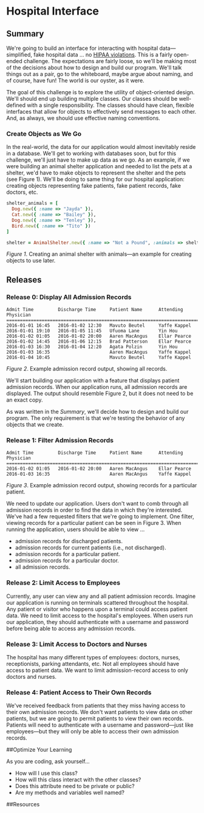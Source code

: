# Hospital Interface 
 
## Summary 
We're going to build an interface for interacting with hospital data—simplified, fake hospital data ... no [HIPAA violations][wikipedia hipaa privacy].  This is a fairly open-ended challenge.  The expectations are fairly loose, so we'll be making most of the decisions about how to design and build our program.  We'll talk things out as a pair, go to the whiteboard, maybe argue about naming, and of course, have fun!  The world is our oyster, as it were.

The goal of this challenge is to explore the utility of object-oriented design.  We'll should end up building multiple classes.  Our classes should be well-defined with a single responsibility.  The classes should have clean, flexible interfaces that allow for objects to effectively send messages to each other.  And, as always, we should use effective naming conventions.


### Create Objects as We Go
In the real-world, the data for our application would almost inevitably reside in a database.  We'll get to working with databases soon, but for this challenge, we'll just have to make up data as we go.  As an example, if we were building an animal shelter application and needed to list the pets at a shelter, we'd have to make objects to represent the shelter and the pets (see Figure 1).  We'll be doing to same thing for our hospital application:  creating objects representing fake patients, fake patient records, fake doctors, etc.

```ruby
shelter_animals = [
  Dog.new({ :name => "Jayda" }),
  Cat.new({ :name => "Bailey" }),
  Dog.new({ :name => "Tenley" }),
  Bird.new({ :name => "Tito" })
]

shelter = AnimalShelter.new({ :name => "Not a Pound", :animals => shelter_animals })
```
*Figure 1*.  Creating an animal shelter with animals—an example for creating objects to use later.


## Releases
### Release 0: Display All Admission Records
```
Admit Time         Discharge Time     Patient Name      Attending Physician
===========================================================================
2016-01-01 16:45   2016-01-02 12:30   Mavuto Beutel     Yaffe Kappel
2016-01-01 19:10   2016-01-05 11:45   Ufuoma Lane       Yin Hou
2016-01-02 01:05   2016-01-02 20:00   Aaren MacAngus    Ellar Pearce
2016-01-02 14:45   2016-01-06 12:15   Brad Patterson    Ellar Pearce
2016-01-03 16:30   2016-01-04 12:20   Agata Polzin      Yin Hou
2016-01-03 16:35                      Aaren MacAngus    Yaffe Kappel
2016-01-04 10:45                      Mavuto Beutel     Yaffe Kappel
```
*Figure 2*.  Example admission record output, showing all records.

We'll start building our application with a feature that displays patient admission records.  When our application runs, all admission records are displayed.  The output should resemble Figure 2, but it does not need to be an exact copy.

As was written in the *Summary*, we'll decide how to design and build our program.  The only requirement is that we're testing the behavior of any objects that we create.


### Release 1: Filter Admission Records
```
Admit Time         Discharge Time     Patient Name      Attending Physician
===========================================================================
2016-01-02 01:05   2016-01-02 20:00   Aaren MacAngus    Ellar Pearce
2016-01-03 16:35                      Aaren MacAngus    Yaffe Kappel
```
*Figure 3*.  Example admission record output, showing records for a particular patient.

We need to update our application.  Users don't want to comb through all admission records in order to find the data in which they're interested.  We've had a few requested filters that we're going to implement.  One filter, viewing records for a particular patient can be seen in Figure 3.  When running the application, users should be able to view ...

- admission records for discharged patients.
- admission records for current patients (i.e., not discharged).
- admission records for a particular patient.
- admission records for a particular doctor.
- all admission records.


### Release 2:  Limit Access to Employees
Currently, any user can view any and all patient admission records.  Imagine our application is running on terminals scattered throughout the hospital.  Any patient or visitor who happens upon a terminal could access patient data.  We need to limit access to the hospital's employees.  When users run our application, they should authenticate with a username and password before being able to access any admission records.


### Release 3:  Limit Access to Doctors and Nurses 
The hospital has many different types of employees:  doctors, nurses, receptionists, parking attendants, etc.  Not all employees should have access to patient data.  We want to limit admission-record access to only doctors and nurses.


### Release 4:  Patient Access to Their Own Records
We've received feedback from patients that they miss having access to their own admission records.  We don't want patients to view data on other patients, but we are going to permit patients to view their own records.  Patients will need to authenticate with a username and password—just like employees—but they will only be able to access their own admission records.


##Optimize Your Learning 

As you are coding, ask yourself...

 * How will I use this class?
 * How will this class interact with the other classes?
 * Does this attribute need to be private or public?
 * Are my methods and variables well named?


##Resources


[wikipedia hipaa privacy]: https://en.wikipedia.org/wiki/Health_Insurance_Portability_and_Accountability_Act#Privacy_Rule



